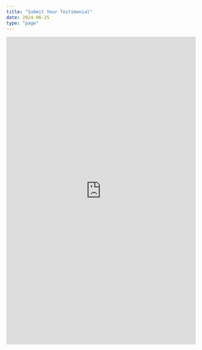 ```yaml
---
title: "Submit Your Testimonial"
date: 2024-06-25
type: "page"
---
```


<div>
   <iframe src="https://docs.google.com/forms/d/e/1FAIpQLSd4ismHbM34k01oYpV7JXgbH8qavoJp5D7D8XeOJnbTa53D_Q/viewform?embedded=true" width="100%" height="819" frameborder="0" marginheight="0" marginwidth="0">Loading…</iframe>
</div>
